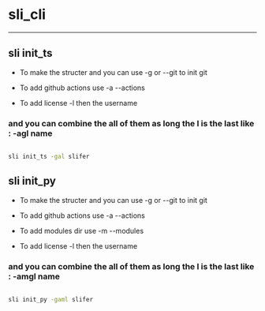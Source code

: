 # sli_cli

---

## sli init_ts

-   To make the structer and you can use -g or --git to init git

-   To add github actions use -a --actions

-   To add license -l then the username

### and you can combine the all of them  as long the l is the last like : -agl name

```bash

sli init_ts -gal slifer

```

## sli init_py

-   To make the structer and you can use -g or --git to init git

-   To add github actions use -a --actions

-   To add modules dir use -m --modules

-   To add license -l then the username

### and you can combine the all of them as long the l is the last like : -amgl name

```bash

sli init_py -gaml slifer

```
